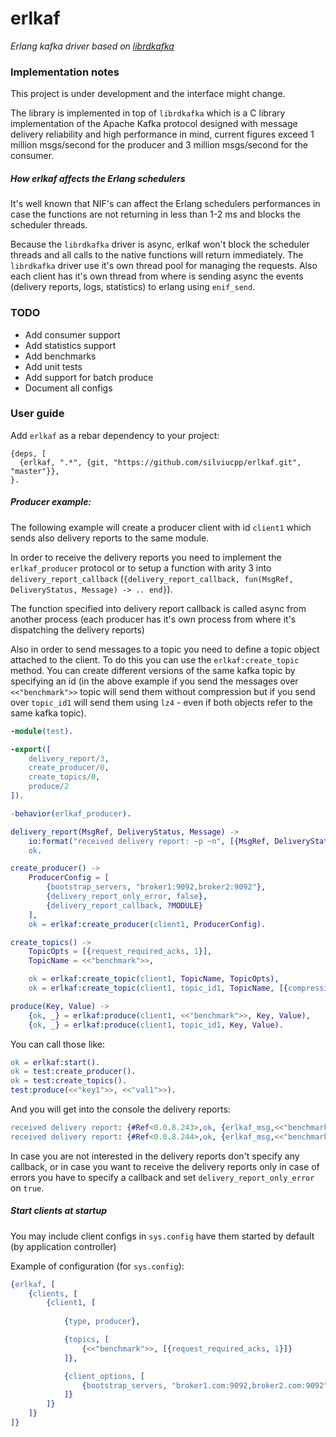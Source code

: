 # erlkaf

*Erlang kafka driver based on [librdkafka][1]*
      
### Implementation notes

This project is under development and the interface might change.

The library is implemented in top of `librdkafka` which is a C library implementation of the Apache Kafka protocol 
designed with message delivery reliability and high performance in mind, current figures exceed 1 million msgs/second 
for the producer and 3 million msgs/second for the consumer. 

##### How erlkaf affects the Erlang schedulers

It's well known that NIF's can affect the Erlang schedulers performances in case the functions are not returning in less
than 1-2 ms and blocks the scheduler threads.

Because the `librdkafka` driver is async, erlkaf won't block the scheduler threads and all calls to the native functions 
will return immediately. The `librdkafka` driver use it's own thread pool for managing the requests. Also each client 
has it's own thread from where is sending async the events (delivery reports, logs, statistics) to erlang 
using `enif_send`.
   
### TODO

- Add consumer support
- Add statistics support   
- Add benchmarks
- Add unit tests
- Add support for batch produce
- Document all configs

### User guide

Add `erlkaf` as a rebar dependency to your project:

```
{deps, [
  {erlkaf, ".*", {git, "https://github.com/silviucpp/erlkaf.git", "master"}},
}.
```

##### Producer example:

The following example will create a producer client with id `client1` which sends also delivery reports to the same module.
 
In order to receive the delivery reports you need to implement the `erlkaf_producer` protocol or to setup a function with
arity 3 into `delivery_report_callback` (`{delivery_report_callback, fun(MsgRef, DeliveryStatus, Message) -> .. end}`).

The function specified into delivery report callback is called async from another process (each producer has it's own process
from where it's dispatching the delivery reports)

Also in order to send messages to a topic you need to define a topic object attached to the client. To do this you can use the 
`erlkaf:create_topic` method. You can create different versions of the same kafka topic by specifying an id (in the above example
if you send the messages over `<<"benchmark">>` topic will send them without compression but if you send over `topic_id1` will send them
using `lz4` - even if both objects refer to the same kafka topic).
    
```erlang
-module(test).

-export([
    delivery_report/3,
    create_producer/0,
    create_topics/0,
    produce/2
]).

-behavior(erlkaf_producer).

delivery_report(MsgRef, DeliveryStatus, Message) ->
    io:format("received delivery report: ~p ~n", [{MsgRef, DeliveryStatus, Message}]),
    ok.

create_producer() ->
    ProducerConfig = [
        {bootstrap_servers, "broker1:9092,broker2:9092"},
        {delivery_report_only_error, false},
        {delivery_report_callback, ?MODULE}
    ],
    ok = erlkaf:create_producer(client1, ProducerConfig).

create_topics() ->
    TopicOpts = [{request_required_acks, 1}],
    TopicName = <<"benchmark">>,

    ok = erlkaf:create_topic(client1, TopicName, TopicOpts),
    ok = erlkaf:create_topic(client1, topic_id1, TopicName, [{compression_codec, lz4} | TopicOpts]).

produce(Key, Value) ->
    {ok, _} = erlkaf:produce(client1, <<"benchmark">>, Key, Value),
    {ok, _} = erlkaf:produce(client1, topic_id1, Key, Value).
``` 

You can call those like:

```erlang
ok = erlkaf:start().
ok = test:create_producer().
ok = test:create_topics().
test:produce(<<"key1">>, <<"val1">>).
```

And you will get into the console the delivery reports:
 
```erlang   
received delivery report: {#Ref<0.0.8.243>,ok, {erlkaf_msg,<<"benchmark">>,4,6172,<<"key1">>,<<"val1">>}} 
received delivery report: {#Ref<0.0.8.244>,ok, {erlkaf_msg,<<"benchmark">>,4,6173,<<"key1">>,<<"val1">>}}
```    

In case you are not interested in the delivery reports don't specify any callback, or in case you want to receive the 
delivery reports only in case of errors you have to specify a callback and set `delivery_report_only_error` on `true`.

##### Start clients at startup

You may include client configs in `sys.config` have them started by default (by application controller)

Example of configuration (for `sys.config`):

```erlang
{erlkaf, [
    {clients, [
        {client1, [
        
            {type, producer},

            {topics, [
                {<<"benchmark">>, [{request_required_acks, 1}]}
            ]},

            {client_options, [
                {bootstrap_servers, "broker1.com:9092,broker2.com:9092"}
            ]}
        ]}
    ]}
]}
```

[1]:https://github.com/edenhill/librdkafka
